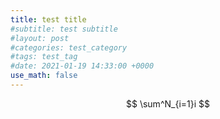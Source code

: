 ```yaml
---
title: test title
#subtitle: test subtitle
#layout: post
#categories: test_category
#tags: test_tag
#date: 2021-01-19 14:33:00 +0000
use_math: false
---
```


$$ \sum^N_{i=1}i $$
